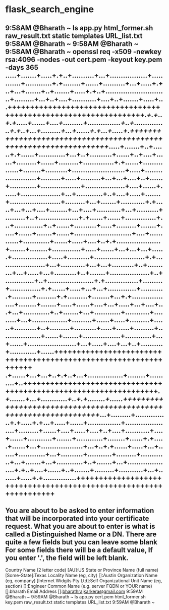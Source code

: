 # flask_search_engine

 9:58AM @Bharath ~ ls
app.py	html_former.sh	raw_result.txt	static	templates  URL_list.txt
 9:58AM @Bharath ~ 
 9:58AM @Bharath ~ 
 9:58AM @Bharath ~ openssl req -x509 -newkey rsa:4096 -nodes -out cert.pem -keyout key.pem -days 365 
.....+.......+.....+.+..+..........+...+.................+............+............+.+........+......+..........+...+.....+.+..+...+.......+..+.......+.....+.+..+............................+.........+...+..+....+...........+....+..+.......+.....+...+++++++++++++++++++++++++++++++++++++++++++++++++++++++++++++++++*.+.+..+.+.....+......+....+.........+...............+..+...............+.+..+...+.........+...+......+.+...+.....+.+++++++++++++++++++++++++++++++++++++++++++++++++++++++++++++++++*.....+.......+..+......+.+......+............+...+..+..........+......+..+....+......+.........+......+.........+..............+.+......+...............+........+..........+........................+.....+......................+.........+.....+.........+...+...+....+..+......+............+..................+..................+....+......+......+..................+...+............+..+....+.....+.......+.......................+.........+...+.......+...........+.+.....+...+...+....+........+...+....+...........+...+..........+.........+..+..................+.+......+......+..............+...+.............+..+......+..........+.....+.........+.......+.....+......+.......+......+..........................+....+............+............+......+.....+....+..+.+....................+.......+........+.............+.....+......+...+...+...+......+................+.....+..........+.......................+.+.....................+...+...........+...+...+..........+..+..........+...+.....+...+..........+..+.......+..................+..+.............+..+.....................+.+...............+.........+..............+.+......+.....+...+...+.............+...........+.........+.........+.+.........+........+...+.+..................+........+.......+.....+......+....+...+.....+...+....+...+...+............+..+.......+...+............+...........+.........+...+................+.........+......+.....+.........+......+..........+..+.........+..........+.....+......+.........+..................+......+.......+.................+............+...+......+......................+...+.....+....+...+..+..........+............+......+++++++++++++++++++++++++++++++++++++++++++++++++++++++++++++++++
.+......+...+...+..+.+..+...+................+........+..........+..+++++++++++++++++++++++++++++++++++++++++++++++++++++++++++++++++*.+.......+...+............+..+.+........+......+++++++++++++++++++++++++++++++++++++++++++++++++++++++++++++++++*...+.........+...............+.+.....+.+...+.....+......+...............+.....................+.........+......+....+.....+....+..+....+...........+....+......+...........+.......+............+........+......+.+.....+......+...+...................+...+..+.+......+.....+...+......+............+...+..........+...........+.........+............+...+.......+...+............+..+.......+...+....................+.+..+....+......+..+.......+.........+...........+...+.......+.....+.+...............+++++++++++++++++++++++++++++++++++++++++++++++++++++++++++++++++
-----
You are about to be asked to enter information that will be incorporated
into your certificate request.
What you are about to enter is what is called a Distinguished Name or a DN.
There are quite a few fields but you can leave some blank
For some fields there will be a default value,
If you enter '.', the field will be left blank.
-----
Country Name (2 letter code) [AU]:US
State or Province Name (full name) [Some-State]:Texas
Locality Name (eg, city) []:Austin
Organization Name (eg, company) [Internet Widgits Pty Ltd]:Self
Organizational Unit Name (eg, section) []:Engineer
Common Name (e.g. server FQDN or YOUR name) []:bharath
Email Address []:bharathrajkarkera@gmail.com
 9:59AM @Bharath ~ 
 9:59AM @Bharath ~ ls
app.py	cert.pem  html_former.sh  key.pem  raw_result.txt  static  templates  URL_list.txt
 9:59AM @Bharath ~ 
